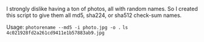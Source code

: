 I strongly dislike having a ton of photos, all with random names. So I created this script to give them all md5, sha224, or sha512 check-sum names.

Usage:
`photorename --md5 -i photo.jpg -o .`
`ls`
`4c021928fd2a261cd9411e1b57883ab9.jpg`